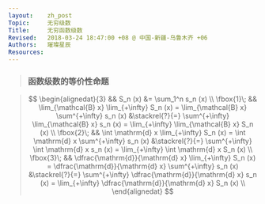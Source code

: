 ```yaml
---
layout:    zh_post
Topic:     无穷级数
Title:     无穷函数级数
Revised:   2018-03-24 18:47:00 +08 @ 中国-新疆-乌鲁木齐 +06
Authors:   璀璨星辰
Resources:
---
```


> ### 函数级数的等价性命题

> $$
> \begin{alignedat}{3}
> && S_n (x) &= \sum_1^n s_n (x) \\
> \fbox{1}\; && \lim_{\mathcal{B} x} \lim_{+\infty} S_n (x) = \lim_{\mathcal{B} x} \sum^{+\infty} s_n (x) &\stackrel{?}{=} \sum^{+\infty} \lim_{\mathcal{B} x} s_n (x) = \lim_{+\infty} \lim_{\mathcal{B} x} S_n (x) \\
> \fbox{2}\; && \int \mathrm{d} x \lim_{+\infty} S_n (x) = \int \mathrm{d} x \sum^{+\infty} s_n (x) &\stackrel{?}{=} \sum^{+\infty} \int \mathrm{d} x s_n (x) = \lim_{+\infty} \int \mathrm{d} x S_n (x) \\
> \fbox{3}\; && \dfrac{\mathrm{d}}{\mathrm{d} x} \lim_{+\infty} S_n (x) = \dfrac{\mathrm{d}}{\mathrm{d} x} \sum^{+\infty} s_n (x) &\stackrel{?}{=} \sum^{+\infty} \dfrac{\mathrm{d}}{\mathrm{d} x} s_n (x) = \lim_{+\infty} \dfrac{\mathrm{d}}{\mathrm{d} x} S_n (x) \\
> \end{alignedat}
> $$
>


